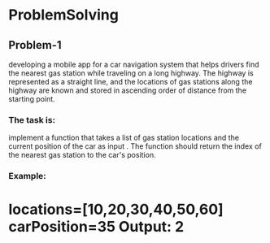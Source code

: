 # ProblemSolving 
## Problem-1 
developing a mobile app for a car navigation system that helps drivers find the nearest gas station while traveling on a long highway. 
The highway is represented as a straight line, and the locations of gas stations along the highway are known and stored in ascending order of distance from the starting point. 
### The task is: 
implement a function that takes a list of gas station locations and the current position of the car as input . The function should return the index of the nearest gas station to the car's position. 

### Example: 
locations=[10,20,30,40,50,60] 
carPosition=35 
Output: 2 
========================================================================================================================================================

